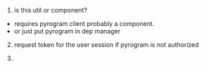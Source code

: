 1) is this util or component?

- requires pyrogram client
  probably a component.
- or just put pyrogram in dep manager

2) request token for the user session if pyrogram is not authorized

3) 
